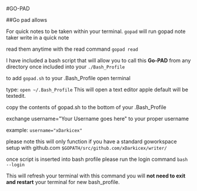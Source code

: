 #GO-PAD

##Go pad allows 

For quick notes to be taken within your terminal.
`gopad` 
will run gopad note taker write in a quick note

read them anytime with the read command
`gopad read`



I have included a bash script that will allow you to call this **Go-PAD** from any directory once included into your `./Bash_Profile`

to add `gopad.sh` to your .Bash_Profile open terminal 

type:
`open ~/.Bash_Profile`
This will open a text editor apple default will be textedit.

copy the contents of gopad.sh to the bottom of your .Bash_Profile

exchange username="Your Username goes here" to your proper username 

example: 
`username="xDarkicex"`

please note this will only function if you have a standard goworkspace setup with github.com
`$GOPATH/src/github.com/xDarkicex/writer/`

once script is inserted into bash profile please run the login command
`bash --login`

This will refresh your terminal with this command you will **not need to exit and restart** your terminal for new bash_profile.